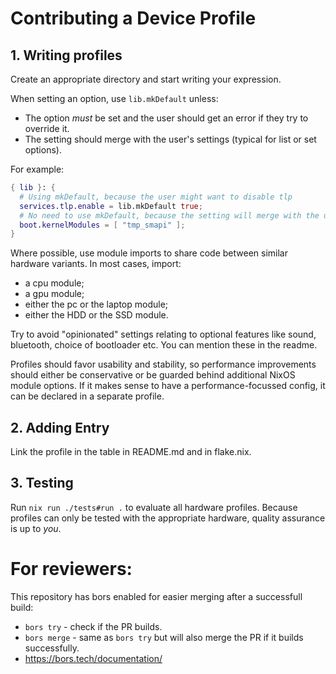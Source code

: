# Contributing a Device Profile

## 1. Writing profiles

Create an appropriate directory and start writing your expression.

When setting an option, use `lib.mkDefault` unless:
- The option *must* be set and the user should get an error if they try to
  override it.
- The setting should merge with the user's settings (typical for list or set
  options).

For example:

```nix
{ lib }: {
  # Using mkDefault, because the user might want to disable tlp
  services.tlp.enable = lib.mkDefault true;
  # No need to use mkDefault, because the setting will merge with the user's setting
  boot.kernelModules = [ "tmp_smapi" ];
}
```

Where possible, use module imports to share code between similar hardware
variants. In most cases, import:
- a cpu module;
- a gpu module;
- either the pc or the laptop module;
- either the HDD or the SSD module.

Try to avoid "opinionated" settings relating to optional features like sound,
bluetooth, choice of bootloader etc. You can mention these in the readme.

Profiles should favor usability and stability, so performance improvements
should either be conservative or be guarded behind additional NixOS module
options. If it makes sense to have a performance-focussed config, it can be
declared in a separate profile.

## 2. Adding Entry

Link the profile in the table in README.md and in flake.nix.

## 3. Testing

Run `nix run ./tests#run .` to evaluate all hardware profiles.
Because profiles can only be tested with the appropriate hardware, quality
assurance is up to *you*.

# For reviewers:

This repository has bors enabled for easier merging after a successfull build:

* `bors try` - check if the PR builds.
* `bors merge` - same as `bors try` but will also merge the PR if it builds successfully.
* https://bors.tech/documentation/
